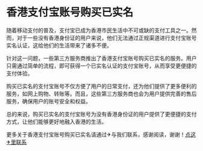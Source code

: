 # 香港支付宝账号购买已实名

随着移动支付的普及，支付宝已成为香港市民生活中不可或缺的支付工具之一。然而，对于一些没有香港身份证的用户来说，他们无法通过正规渠道进行支付宝账号实名认证，这给他们的生活带来了诸多不便。

针对这一问题，一些第三方服务商推出了香港支付宝账号购买已实名的服务。用户只需通过简单的流程，即可获得一个已实名认证的支付宝账号，从而享受更便捷的支付体验。

购买已实名的支付宝账号不仅方便了用户的日常支付，还为他们提供了更多便利的服务，如网上购物、转账等。而且，这些第三方服务商也会为用户提供完善的售后服务，确保用户的账号安全和权益。

总的来说，购买已实名的支付宝账号为没有香港身份证的用户提供了更便捷的支付方式，让他们能够更好地融入香港的生活。

更多关于香港支付宝账号购买已实名请通过✈与我们联系，感谢阅读，谢谢！[点这✈里联系](https://sms.k02.cc)